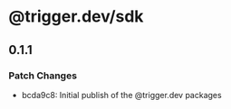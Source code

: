 # @trigger.dev/sdk

## 0.1.1

### Patch Changes

- bcda9c8: Initial publish of the @trigger.dev packages
